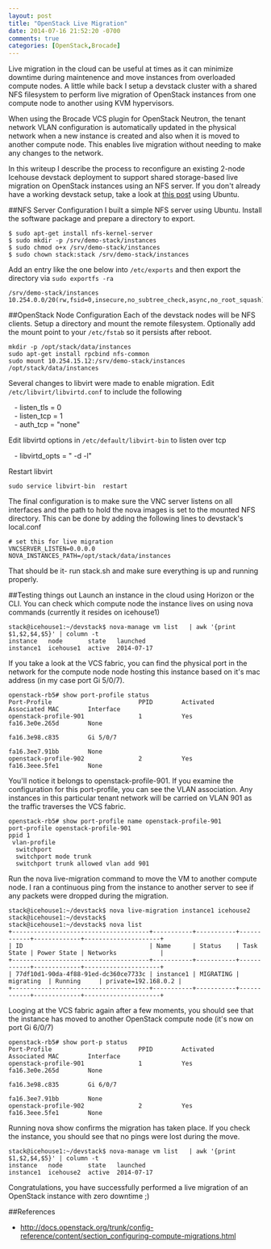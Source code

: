 ```yaml
---
layout: post
title: "OpenStack Live Migration"
date: 2014-07-16 21:52:20 -0700
comments: true
categories: [OpenStack,Brocade]
---
```


Live migration in the cloud can be useful at times as it can minimize downtime during maintenence and move
instances from overloaded compute nodes.  A little while back I setup a devstack cluster with a shared NFS 
filesystem to perform live migration of OpenStack instances from one compute node to another using KVM
hypervisors.

<!--more-->

When using the Brocade VCS plugin for OpenStack Neutron, the tenant network VLAN configuration is 
automatically updated in the physical network when a new instance is created and also when it is moved to 
another compute node.  This enables live migration without needing to make any changes to the network.

In this writeup I describe the process to reconfigure an existing 2-node Icehouse devstack deployment to
support shared storage-based live migration on OpenStack instances using an NFS server.  If you don't already 
have a working devstack setup,
take a look at [this post](http://jrametta.github.io/the-fabric/blog/2014/07/15/devstack-icehouse-with-brocade-ml2-plugin) using Ubuntu.  


##NFS Server Configuration
I built a simple NFS server using Ubuntu. Install the software package and prepare a directory to
export.

```
$ sudo apt-get install nfs-kernel-server
$ sudo mkdir -p /srv/demo-stack/instances
$ sudo chmod o+x /srv/demo-stack/instances
$ sudo chown stack:stack /srv/demo-stack/instances
```
Add an entry like the one below into `/etc/exports` and then export the directory via `sudo exportfs -ra`
```
/srv/demo-stack/instances 10.254.0.0/20(rw,fsid=0,insecure,no_subtree_check,async,no_root_squash)
```

##OpenStack Node Configuration
Each of the devstack nodes will be NFS clients.  Setup a directory and mount the remote filesystem.
Optionally add the mount point to your `/etc/fstab` so it persists after reboot.

```
mkdir -p /opt/stack/data/instances
sudo apt-get install rpcbind nfs-common
sudo mount 10.254.15.12:/srv/demo-stack/instances /opt/stack/data/instances
```

Several changes to libvirt were made to enable migration.  Edit `/etc/libvirt/libvirtd.conf` to include the
following

&nbsp;&nbsp;   - listen_tls = 0  
&nbsp;&nbsp;   - listen_tcp = 1  
&nbsp;&nbsp;   - auth_tcp = "none"  

Edit libvirtd options in `/etc/default/libvirt-bin` to listen over tcp

&nbsp;&nbsp;   - libvirtd_opts = " -d -l"  


Restart libvirt
```
sudo service libvirt-bin  restart
```

The final configuration is to make sure the VNC server listens on all interfaces and the path to hold the nova
images is set to the mounted NFS directory.  This can be done by adding the following lines to devstack's
local.conf

```
# set this for live migration
VNCSERVER_LISTEN=0.0.0.0
NOVA_INSTANCES_PATH=/opt/stack/data/instances
```
That should be it- run stack.sh and make sure everything is up and running properly.

##Testing things out
Launch an instance in the cloud using Horizon or the CLI.  You can check which compute node the instance lives
on using nova commands (currently it resides on icehouse1)

```
stack@icehouse1:~/devstack$ nova-manage vm list   | awk '{print $1,$2,$4,$5}' | column -t
instance   node       state   launched
instance1  icehouse1  active  2014-07-17
```

If you take a look at the VCS fabric, you can find the physical port in the network for the compute node
node hosting this instance based on it's mac address (in my case port Gi 5/0/7).

```
openstack-rb5# show port-profile status
Port-Profile                        PPID        Activated        Associated MAC        Interface
openstack-profile-901               1           Yes              fa16.3e0e.265d        None
                                                                 fa16.3e98.c835        Gi 5/0/7
                                                                 fa16.3ee7.91bb        None
openstack-profile-902               2           Yes              fa16.3eee.5fe1        None
```
You'll notice it belongs to openstack-profile-901.  If you examine the configuration for this port-profile,
you can see the VLAN association.  Any instances in this particular tenant network will be carried on VLAN 901
as the traffic traverses the VCS fabric.

```
openstack-rb5# show port-profile name openstack-profile-901
port-profile openstack-profile-901
ppid 1
 vlan-profile
  switchport
  switchport mode trunk
  switchport trunk allowed vlan add 901
```

Run the nova live-migration command to move the VM to another compute node.  I ran a continuous ping from the
instance to another server to see if any packets were dropped during the migration.

```
stack@icehouse1:~/devstack$ nova live-migration instance1 icehouse2
stack@icehouse1:~/devstack$
stack@icehouse1:~/devstack$ nova list
+--------------------------------------+-----------+-----------+------------+-------------+---------------------+
| ID                                   | Name      | Status    | Task State | Power State | Networks            |
+--------------------------------------+-----------+-----------+------------+-------------+---------------------+
| 77df10d1-90da-4f88-91ed-dc360ce7733c | instance1 | MIGRATING | migrating  | Running     | private=192.168.0.2 |
+--------------------------------------+-----------+-----------+------------+-------------+---------------------+
```

Looging at the VCS fabric again after a few moments, you should see that the instance has moved to another
OpenStack compute node (it's now on port Gi 6/0/7)

```
openstack-rb5# show port-p status
Port-Profile                        PPID        Activated        Associated MAC        Interface
openstack-profile-901               1           Yes              fa16.3e0e.265d        None
                                                                 fa16.3e98.c835        Gi 6/0/7
                                                                 fa16.3ee7.91bb        None
openstack-profile-902               2           Yes              fa16.3eee.5fe1        None

```
Running nova show confirms the migration has taken place.  If you check the instance, you should see that no
pings were lost during the move.

```
stack@icehouse1:~/devstack$ nova-manage vm list   | awk '{print $1,$2,$4,$5}' | column -t
instance   node       state   launched
instance1  icehouse2  active  2014-07-17
```

Congratulations, you have successfully performed a live migration of an OpenStack instance with zero downtime
;)

##References
- http://docs.openstack.org/trunk/config-reference/content/section_configuring-compute-migrations.html

